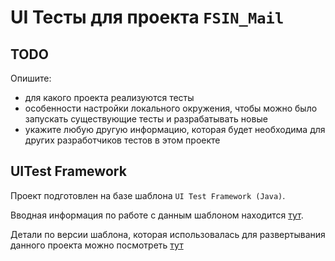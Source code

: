 # UI Тесты для проекта `FSIN_Mail`

## TODO
Опишите:
- для какого проекта реализуются тесты
- особенности настройки локального окружения, чтобы можно было запускать существующие тесты и разрабатывать новые
- укажите любую другую информацию, которая будет необходима для других разработчиков тестов в этом проекте

## UITest Framework

Проект подготовлен на базе шаблона `UI Test Framework (Java)`. 

Вводная информация по работе с данным шаблоном находится [тут](docs/framework.md).

Детали по версии шаблона, которая использовалась для развертывания данного проекта можно посмотреть [тут](docs/changes.md)